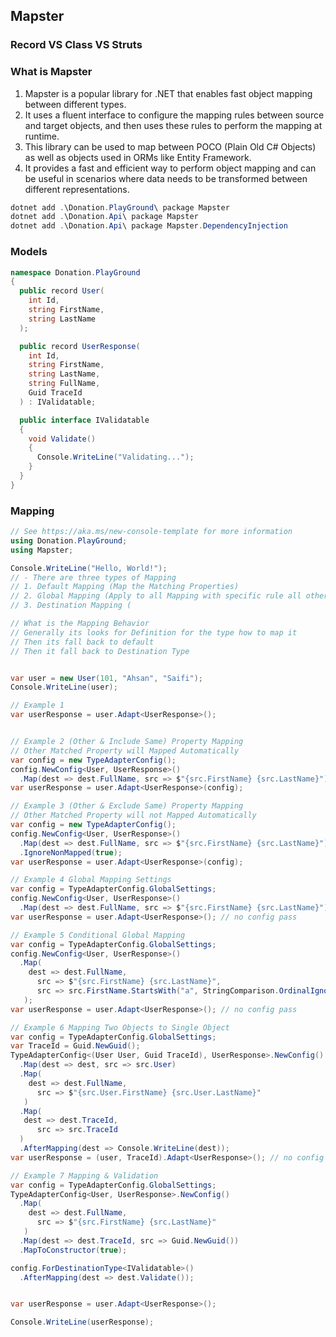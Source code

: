 ﻿## Mapster

### Record VS Class VS Struts


### What is Mapster
1. Mapster is a popular library for .NET that enables fast object mapping between different types. 
2. It uses a fluent interface to configure the mapping rules between source and target objects, and then uses these rules to perform the mapping at runtime. 
3. This library can be used to map between POCO (Plain Old C# Objects) as well as objects used in ORMs like Entity Framework. 
4. It provides a fast and efficient way to perform object mapping and can be useful in scenarios where data needs to be transformed between different representations.
```c#
dotnet add .\Donation.PlayGround\ package Mapster
dotnet add .\Donation.Api\ package Mapster
dotnet add .\Donation.Api\ package Mapster.DependencyInjection
```


### Models
```c#
namespace Donation.PlayGround
{
  public record User(
    int Id,
    string FirstName,
    string LastName
  );

  public record UserResponse(
    int Id,
    string FirstName,
    string LastName,
    string FullName,
    Guid TraceId
  ) : IValidatable;

  public interface IValidatable
  {
    void Validate()
    {
      Console.WriteLine("Validating...");
    }
  }
}

```

### Mapping
```c#
// See https://aka.ms/new-console-template for more information
using Donation.PlayGround;
using Mapster;

Console.WriteLine("Hello, World!");
// - There are three types of Mapping
// 1. Default Mapping (Map the Matching Properties)
// 2. Global Mapping (Apply to all Mapping with specific rule all other place)
// 3. Destination Mapping (

// What is the Mapping Behavior
// Generally its looks for Definition for the type how to map it
// Then its fall back to default
// Then it fall back to Destination Type


var user = new User(101, "Ahsan", "Saifi");
Console.WriteLine(user);

// Example 1 
var userResponse = user.Adapt<UserResponse>();


// Example 2 (Other & Include Same) Property Mapping 
// Other Matched Property will Mapped Automatically
var config = new TypeAdapterConfig();
config.NewConfig<User, UserResponse>()
  .Map(dest => dest.FullName, src => $"{src.FirstName} {src.LastName}");
var userResponse = user.Adapt<UserResponse>(config);

// Example 3 (Other & Exclude Same) Property Mapping 
// Other Matched Property will not Mapped Automatically
var config = new TypeAdapterConfig();
config.NewConfig<User, UserResponse>()
  .Map(dest => dest.FullName, src => $"{src.FirstName} {src.LastName}")
  .IgnoreNonMapped(true);
var userResponse = user.Adapt<UserResponse>(config);

// Example 4 Global Mapping Settings
var config = TypeAdapterConfig.GlobalSettings;
config.NewConfig<User, UserResponse>()
  .Map(dest => dest.FullName, src => $"{src.FirstName} {src.LastName}");
var userResponse = user.Adapt<UserResponse>(); // no config pass

// Example 5 Conditional Global Mapping
var config = TypeAdapterConfig.GlobalSettings;
config.NewConfig<User, UserResponse>()
  .Map(
    dest => dest.FullName,
      src => $"{src.FirstName} {src.LastName}",
      src => src.FirstName.StartsWith("a", StringComparison.OrdinalIgnoreCase)
   );
var userResponse = user.Adapt<UserResponse>(); // no config pass

// Example 6 Mapping Two Objects to Single Object
var config = TypeAdapterConfig.GlobalSettings;
var TraceId = Guid.NewGuid();
TypeAdapterConfig<(User User, Guid TraceId), UserResponse>.NewConfig()
  .Map(dest => dest, src => src.User)
  .Map(
    dest => dest.FullName,
      src => $"{src.User.FirstName} {src.User.LastName}"
   )
  .Map(
   dest => dest.TraceId,
      src => src.TraceId
  )
  .AfterMapping(dest => Console.WriteLine(dest));
var userResponse = (user, TraceId).Adapt<UserResponse>(); // no config pass

// Example 7 Mapping & Validation
var config = TypeAdapterConfig.GlobalSettings;
TypeAdapterConfig<User, UserResponse>.NewConfig()
  .Map(
    dest => dest.FullName,
      src => $"{src.FirstName} {src.LastName}"
   )
  .Map(dest => dest.TraceId, src => Guid.NewGuid())
  .MapToConstructor(true);

config.ForDestinationType<IValidatable>()
  .AfterMapping(dest => dest.Validate());


var userResponse = user.Adapt<UserResponse>();

Console.WriteLine(userResponse);



```

